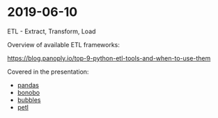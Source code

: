 # 2019-06-10

ETL - Extract, Transform, Load

Overview of available ETL frameworks:

https://blog.panoply.io/top-9-python-etl-tools-and-when-to-use-them

Covered in the presentation:
* [pandas](pandas)
* [bonobo](bonobo)
* [bubbles](bubbles)
* [petl](petl)

